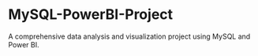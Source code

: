 # MySQL-PowerBI-Project
A comprehensive data analysis and visualization project using MySQL and Power BI.
